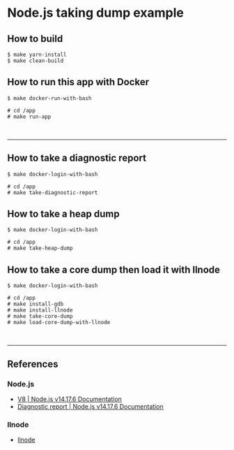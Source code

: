 # Node.js taking dump example

## How to build

```
$ make yarn-install
$ make clean-build
```

## How to run this app with Docker

```
$ make docker-run-with-bash

# cd /app
# make run-app
```

<br>

---

## How to take a diagnostic report

```
$ make docker-login-with-bash

# cd /app
# make take-diagnostic-report
```

## How to take a heap dump

```
$ make docker-login-with-bash

# cd /app
# make take-heap-dump
```

## How to take a core dump then load it with llnode

```
$ make docker-login-with-bash

# cd /app
# make install-gdb
# make install-llnode
# make take-core-dump
# make load-core-dump-with-llnode
```

<br>

---

## References

### Node.js

-   [V8 | Node.js v14.17.6 Documentation](https://nodejs.org/dist/latest-v14.x/docs/api/v8.html)
-   [Diagnostic report | Node.js v14.17.6 Documentation](https://nodejs.org/dist/latest-v14.x/docs/api/report.html)

### llnode

-   [llnode](https://github.com/nodejs/llnode)
